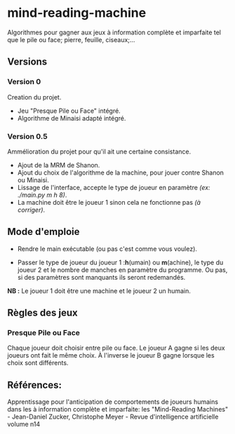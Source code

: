# mind-reading-machine
Algorithmes pour gagner aux jeux à information complète et imparfaite tel que le pile ou face; pierre, feuille, ciseaux;...

## Versions

### Version 0

Creation du projet.
* Jeu "Presque Pile ou Face" intégré.
* Algorithme de Minaisi adapté intégré.

### Version 0.5

Ammélioration du projet pour qu'il ait une certaine consistance.
* Ajout de la MRM de Shanon.
* Ajout du choix de l'algorithme de la machine, pour jouer contre Shanon ou Minaisi.
* Lissage de l'interface, accepte le type de joueur en paramètre *(ex: ./main.py m h 8)*.
* La machine doit être le joueur 1 sinon cela ne fonctionne pas *(à corriger)*.

## Mode d'emploie

* Rendre le main exécutable (ou pas c'est comme vous voulez).

* Passer le type de joueur du joueur 1 :**h**(umain) ou **m**(achine), le type du joueur 2 et le nombre de manches en paramètre du programme. Ou pas, si des paramètres sont manquants ils seront redemandés.

**NB :** Le joueur 1 doit être une machine et le joueur 2 un humain.

## Règles des jeux

### Presque Pile ou Face

Chaque joueur doit choisir entre pile ou face. Le joueur A gagne si les deux joueurs ont fait le même choix. À l'inverse le joueur B gagne lorsque les choix sont différents.


## Références:

Apprentissage pour l'anticipation de comportements de joueurs humains dans les à information complète et imparfaite: les "Mind-Reading Machines" - Jean-Daniel Zucker, Christophe Meyer - Revue d'intelligence artificielle volume n14
